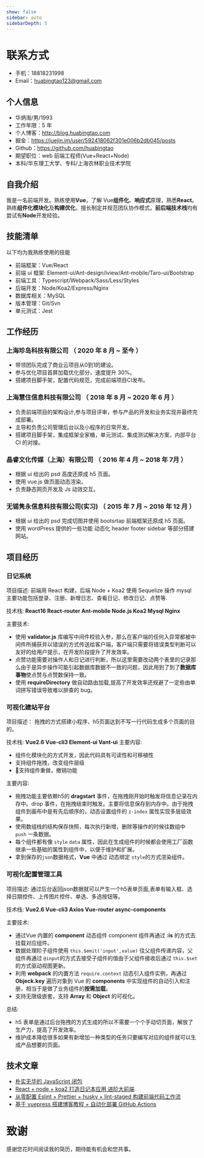 ```yaml
---
show: false
sidebar: auto
sidebarDepth: 5
---
```


# 联系方式

- 手机：18818231998
- Email：huabingtao123@gmail.com

## 个人信息

- 华炳淘/男/1993
- 工作年限：5 年
- 个人博客：http://blog.huabingtao.com
- 掘金：https://juejin.im/user/592418062f301e006b2db045/posts
- Github：https://github.com/huabingtao
- 期望职位：web 前端工程师(Vue+React+Node)
- 本科/华东理工大学、专科/上海农林职业技术学院

## 自我介绍

我是一名前端开发。熟练使用**Vue**，了解 Vue**组件化**、**响应式**原理，熟悉**React**。熟练**组件化模块化**及**构建优化**，擅长制定并规范团队协作模式。**前后端技术栈**均有尝试有**Node**开发经验。

## 技能清单

以下均为我熟练使用的技能

- 前端框架：Vue/React
- 前端 ui 框架: Element-ui/Ant-design/iview/Ant-mobile/Taro-ui/Bootstrap
- 前端工具：Typescript/Webpack/Sass/Less/Styles
- 后端开发：Node/Koa2/Express/Nginx
- 数据库相关：MySQL
- 版本管理：Git/Svn
- 单元测试：Jest

## 工作经历

### 上海珍岛科技有限公司 （ 2020 年 8 月 ~ 至今 ）

- 带领团队完成了商业云项目从0到1的建设。
- 参与优化项目首屏加载优化部分，速度提升 30%。
- 搭建项目脚手架，配置代码规范，完成前端项目CI发布。

### 上海慧住信息科技有限公司 （ 2018 年 8 月 ~ 2020 年 6 月 ）

- 负责前端项目的架构设计,参与项目评审，参与产品的开发和业务实现并最终完成部署。
- 主导和负责公司管理后台以及小程序的日常开发。
- 搭建项目脚手架，集成框架全家桶，单元测试、集成测试解决方案，内部平台 CI 的对接。

### 晶睿文化传媒（上海）有限公司 （ 2016 年 4 月 ~ 2018 年 7月 ）

- 根据 ui 给出的 psd 高度还原成 h5 页面。
- 使用 vue.js 做页面动态渲染。
- 负责静态网页开发及 Js 动效交互。

### 无锡隽永信息科技有限公司(实习) （ 2015 年 7 月 ~ 2016 年 12 月 ）

- 根据 ui 给出的 psd 完成切图并使用 bootsrtap 前端框架还原成 h5 页面。
- 使用 wordPress 提供的一些功能 动态化 header footer sidebar 等部分搭建网站。

## 项目经历

### 日记系统

项目描述:
前端用 React 构建，后端 Node + Koa2 使用 Sequelize 操作 mysql 主要功能包括登录、注册、新增日志、查看日记、修改日记、点赞等.

技术栈:
**React16 React-router Ant-mobile Node.js Koa2 Mysql Nginx**

主要技术:

- 使用 **validator.js** 库编写中间件校验入参，那么在客户端的任何入异常都被中间件所捕获并以错误的方式传送给客户端，客户端只需要将错误类型判断可以友好的给用户提示，在开发阶段提升了开发效率。
- 点赞功能需要对操作人和日记进行判断，所以这里需要改动两个表里的记录那么由于是异步操作可能引起数据库数据不一致的问题，因此用到了到了**数据库事物**使点赞与点赞数保持一致。
- 使用 **requireDirectory** 做自动路由加载,提高了开发效率还规避了一定些由单词拼写错误导致难以排查的 bug。
### 可视化建站平台

项目描述：
拖拽的方式搭建小程序、h5页面达到不写一行代码生成多个页面的目的。

技术栈:
**Vue2.6 Vue-cli3 Element-ui Vant-ui**
主要内容:
- 组件化模块化的方式开发，因此代码具有可读性和可移植性
- 支持组件拖拽，改变组件层级
- 支持组件重做，撤销功能
  
主要内容:
- 拖拽功能主要依赖h5的 **dragstart** 事件，在拖拽刚开始时触发将信息记录在内存中。drop 事件，在拖拽结束时触发。主要将信息保存到内存中。由于拖拽组件到画布中是有先后顺序的，动态设置组件的 `z-index` 属性实现多层级效果。
- 使用数组栈的结构保存快照，每次执行新增，删除等操作的时候往数组中 `push` 一条数据。
- 每个组件都有像 `style` `data` 属性，因此在生成组件的时候都会使用工厂函数继承一些基础的属性到组件中，以便于维护和扩展。
- 拿到保存的`json`数据格式，**Vue** 中通过 动态绑定 `style`的方式渲染组件。

### 可视化配置管理工具

项目描述:
通过后台返回json数据就可以产生一个h5表单页面,表单有输入框、选择日期控件、上传图片控件、单选、多选按钮等。

技术栈:
**Vue2.6 Vue-cli3 Axios Vue-router async-components**

主要技术:

- 通过Vue 内置的 **component** 动态组件 component 组件再通过 **:is** 的方式去挂载对应组件。
- 数据处理阶子组件使用 `this.$emit('input',value)` 往父组件传递内容，父组件再通过 `@input`的方式去接受子组件的值由于父组件接收后通过 `this.$set` 的方式驱动视图更新。
- 利用 **webpack** 的内置方法 `require.context` 动态引入组件实例，再通过 **Objeck.key** 遍历对象到 Vue 的 **components** 中实现组件的自动引入和注册，相当于是做了业务组件的**按需加载**。
- 支持无限级嵌套，支持 **Array** 和 **Object** 的可视化。

总结:
- h5 表单是通过后台拖拽的方式生成的所以不需要一个个手动切页面，解放了生产力，提高了开发效率。
- 维护成本降低很多如果有新增加一种类型的任务只要编写对应的组件就可以生成产品想要的页面。


## 技术文章

- [朴实无华的 JavaScript 闭包](https://juejin.im/post/5f0eddf5e51d45347246b82c)
- [React + node + koa2 打造日记本应用 进阶大前端](https://juejin.im/post/5e3588cae51d4502671a43b1)
- [从零配置 Eslint + Prettier + husky + lint-staged 构建前端代码工作流](https://juejin.im/post/5ea68dbce51d4546df73ad17)
- [基于 vuepress 搭建博客教程 + 自动化部署 GitHub Actions](https://juejin.cn/post/6936843142293356558)

# 致谢

感谢您花时间阅读我的简历，期待能有机会和您共事。
